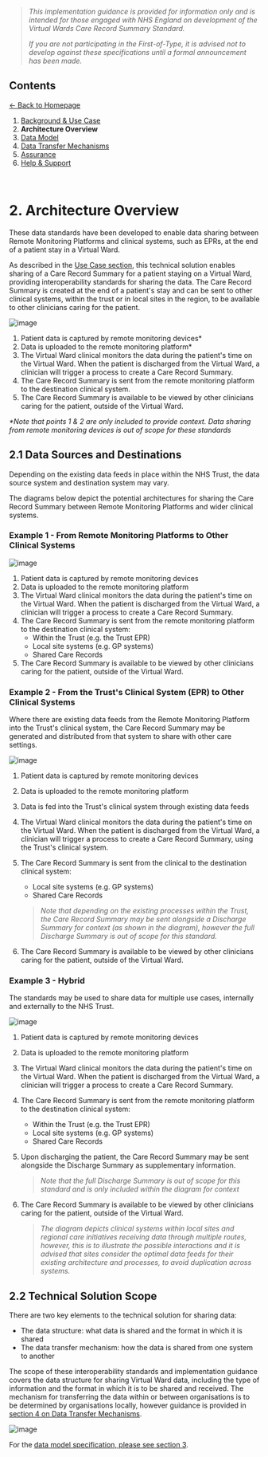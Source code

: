 > *This implementation guidance is provided for information only and is intended for those engaged with NHS England on development of the Virtual Wards Care Record Summary Standard.* 
>
> *If you are not participating in the First-of-Type, it is advised not to develop against these specifications until a formal announcement has been made.*


## Contents
[&larr; Back to Homepage](/README.md)
1. [Background & Use Case](/1_Background.md)
2. **Architecture Overview**
3. [Data Model](/3_Data_Model.md)
4. [Data Transfer Mechanisms](/4_Data_Transfer_Mechanisms.md)
5. [Assurance](/5_Assurance.md)
6. [Help & Support](/6_Support.md)

<br>

# 2. Architecture Overview

These data standards have been developed to enable data sharing between Remote Monitoring Platforms and clinical systems, such as EPRs, at the end of a patient stay in a Virtual Ward. 

As described in the [Use Case section](/1_Background.md), this technical solution enables sharing of a Care Record Summary for a patient staying on a Virtual Ward, providing interoperability standards for sharing the data. The Care Record Summary is created at the end of a patient's stay and can be sent to other clinical systems, within the trust or in local sites in the region, to be available to other clinicians caring for the patient. 


![image](/Images/Architecture%20Diagram%20-%20RM%20Platform%20to%20Destination%20System%20v1.png)

1. Patient data is captured by remote monitoring devices*
2. Data is uploaded to the remote monitoring platform*
3. The Virtual Ward clinical monitors the data during the patient's time on the Virtual Ward. When the patient is discharged from the Virtual Ward, a clinician will trigger a process to create a Care Record Summary. 
4. The Care Record Summary is sent from the remote monitoring platform to the destination clinical system.
5. The Care Record Summary is available to be viewed by other clinicians caring for the patient, outside of the Virtual Ward. 

*\*Note that points 1 & 2 are only included to provide context. Data sharing from remote monitoring devices is out of scope for these standards*

## 2.1 Data Sources and Destinations

Depending on the existing data feeds in place within the NHS Trust, the data source system and destination system may vary. 

The diagrams below depict the potential architectures for sharing the Care Record Summary between Remote Monitoring Platforms and wider clinical systems. 

### Example 1 - From Remote Monitoring Platforms to Other Clinical Systems

![image](/Images/Architecture%20Diagram%20-%20Data%20Sources%20%26%20Destinations%20-%20RM%20to%20CS%20v1.png)

1. Patient data is captured by remote monitoring devices
2. Data is uploaded to the remote monitoring platform
3. The Virtual Ward clinical monitors the data during the patient's time on the Virtual Ward. When the patient is discharged from the Virtual Ward, a clinician will trigger a process to create a Care Record Summary. 
4. The Care Record Summary is sent from the remote monitoring platform to the destination clinical system:
     - Within the Trust (e.g. the Trust EPR)
     - Local site systems (e.g. GP systems)
     - Shared Care Records
5. The Care Record Summary is available to be viewed by other clinicians caring for the patient, outside of the Virtual Ward. 

### Example 2 - From the Trust's Clinical System (EPR) to Other Clinical Systems

Where there are existing data feeds from the Remote Monitoring Platform into the Trust's clinical system, the Care Record Summary may be generated and distributed from that system to share with other care settings.

![image](/Images/Architecture%20Diagram%20-%20Data%20Sources%20%26%20Destinations%20-%20CS%20to%20CS%20v1.png)

1. Patient data is captured by remote monitoring devices
2. Data is uploaded to the remote monitoring platform
3. Data is fed into the Trust's clinical system through existing data feeds
4. The Virtual Ward clinical monitors the data during the patient's time on the Virtual Ward. When the patient is discharged from the Virtual Ward, a clinician will trigger a process to create a Care Record Summary, using the Trust's clinical system. 
5. The Care Record Summary is sent from the clinical to the destination clinical system:
     - Local site systems (e.g. GP systems)
     - Shared Care Records

    >*Note that depending on the existing processes within the Trust, the Care Record Summary may be sent alongside a Discharge Summary for context (as shown in the diagram), however the full Discharge Summary is out of scope for this standard.*

6. The Care Record Summary is available to be viewed by other clinicians caring for the patient, outside of the Virtual Ward. 

### Example 3 - Hybrid

The standards may be used to share data for multiple use cases, internally and externally to the NHS Trust. 

![image](/Images/Architecture%20Diagram%20-%20Data%20Sources%20%26%20Destinations%20-%20RM%20to%20CS%20%26%20CS%20to%20CS%20v1.png)

1. Patient data is captured by remote monitoring devices
2. Data is uploaded to the remote monitoring platform
3. The Virtual Ward clinical monitors the data during the patient's time on the Virtual Ward. When the patient is discharged from the Virtual Ward, a clinician will trigger a process to create a Care Record Summary. 
4. The Care Record Summary is sent from the remote monitoring platform to the destination clinical system:
     - Within the Trust (e.g. the Trust EPR)
     - Local site systems (e.g. GP systems)
     - Shared Care Records
5. Upon discharging the patient, the Care Record Summary may be sent alongside the Discharge Summary as supplementary information. 

    >*Note that the full Discharge Summary is out of scope for this standard and is only included within the diagram for context*
6. The Care Record Summary is available to be viewed by other clinicians caring for the patient, outside of the Virtual Ward. 

    >*The diagram depicts clinical systems within local sites and regional care initiatives receiving data through multiple routes, however, this is to illustrate the possible interactions and it is advised that sites consider the optimal data feeds for their existing architecture and processes, to avoid duplication across systems.*
    

## 2.2 Technical Solution Scope

There are two key elements to the technical solution for sharing data:
 - The data structure: what data is shared and the format in which it is shared
 - The data transfer mechanism: how the data is shared from one system to another

The scope of these interoperability standards and implementation guidance covers the data structure for sharing Virtual Ward data, including the type of information and the format in which it is to be shared and received. The mechanism for transferring the data within or between organisations is to be determined by organisations locally, however guidance is provided in [section 4 on Data Transfer Mechanisms](/4_Data_Transfer_Mechanisms.md). 


![image](/Images/Architecture%20Diagram%20-%20Technical%20Solution%20Scope%20v1.png)


For the [data model specification, please see section 3](/3_Data_Model.md). 
